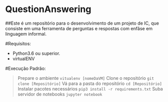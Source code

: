 # QuestionAnswering
##Este é um repositório para o desenvolvimento de um projeto de IC, que consiste em uma ferramenta de perguntas e respostas com enfâse em linguagem informal.

#Requisitos:
- Python3.6 ou superior.
- virtualENV

#Execução Padrão:
> Prepare o ambiente ```vitualenv [nomeDaVM]```
> Clone o repositório ```git clone [Repositório]```
> Vá para a pasta do repositório ```cd [Repositório]```
> Instalar pacotes necessários ```pip3 install -r requirements.txt```
> Suba servidor de notebooks ```jupyter notebook```